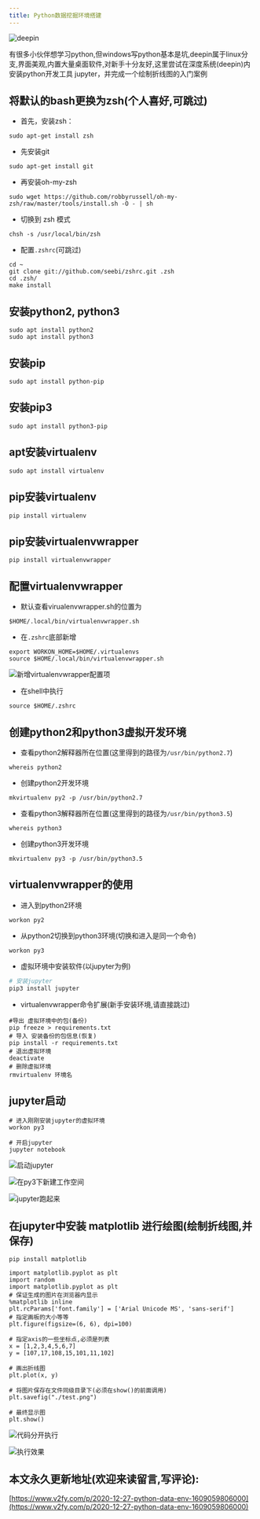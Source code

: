 ```yaml
---
title: Python数据挖掘环境搭建
---
```




![deepin](https://www.v2fy.com/asset/0i/jikemiji/jikemiji-md/2020-12-27-python-data-env-1609059806000.assets/1240-20201227170348831.png)

有很多小伙伴想学习python,但windows写python基本是坑,deepin属于linux分支,界面美观,内置大量桌面软件,对新手十分友好,这里尝试在深度系统(deepin)内安装python开发工具 jupyter，并完成一个绘制折线图的入门案例

## 将默认的bash更换为zsh(个人喜好,可跳过)
- 首先，安装zsh：
```
sudo apt-get install zsh
```
- 先安装git

```
sudo apt-get install git
```
- 再安装oh-my-zsh

```
sudo wget https://github.com/robbyrussell/oh-my-zsh/raw/master/tools/install.sh -O - | sh
```

- 切换到 zsh 模式
```
chsh -s /usr/local/bin/zsh
```

-  配置`.zshrc`(可跳过)
```shell
cd ~
git clone git://github.com/seebi/zshrc.git .zsh
cd .zsh/
make install
```

## 安装python2, python3
```
sudo apt install python2
sudo apt install python3
```


## 安装pip
```
sudo apt install python-pip
```
## 安装pip3
```
sudo apt install python3-pip
```
## apt安装virtualenv
```
sudo apt install virtualenv
```

## pip安装virtualenv 

```
pip install virtualenv
```

## pip安装virtualenvwrapper

```
pip install virtualenvwrapper
```

## 配置virtualenvwrapper

-  默认查看virualenvwrapper.sh的位置为

```
$HOME/.local/bin/virtualenvwrapper.sh
```

- 在`.zshrc`底部新增

```
export WORKON_HOME=$HOME/.virtualenvs
source $HOME/.local/bin/virtualenvwrapper.sh
```
![新增virtualenvwrapper配置项](https://www.v2fy.com/asset/0i/jikemiji/jikemiji-md/2020-12-27-python-data-env-1609059806000.assets/1240-20201227170348837.png)


- 在shell中执行
```
source $HOME/.zshrc
```

## 创建python2和python3虚拟开发环境
- 查看python2解释器所在位置(这里得到的路径为`/usr/bin/python2.7`)
```
whereis python2
```

- 创建python2开发环境
```
mkvirtualenv py2 -p /usr/bin/python2.7
```
- 查看python3解释器所在位置(这里得到的路径为`/usr/bin/python3.5`)
```
whereis python3
```

- 创建python3开发环境
```
mkvirtualenv py3 -p /usr/bin/python3.5
```

## virtualenvwrapper的使用
- 进入到python2环境
```
workon py2
```

- 从python2切换到python3环境(切换和进入是同一个命令)

```
workon py3
```

- 虚拟环境中安装软件(以jupyter为例)

```python
# 安装jupyter
pip3 install jupyter
```

- virtualenvwrapper命令扩展(新手安装环境,请直接跳过)
```
#导出 虚拟环境中的包(备份)
pip freeze > requirements.txt
# 导入 安装备份的包信息(恢复)
pip install -r requirements.txt
# 退出虚拟环境
deactivate
# 删除虚拟环境
rmvirtualenv 环境名
```

## jupyter启动

```
# 进入刚刚安装jupyter的虚拟环境
workon py3

# 开启jupyter
jupyter notebook

```
![启动jupyter](https://www.v2fy.com/asset/0i/jikemiji/jikemiji-md/2020-12-27-python-data-env-1609059806000.assets/1240-20201227170348855.png)

![在py3下新建工作空间](https://www.v2fy.com/asset/0i/jikemiji/jikemiji-md/2020-12-27-python-data-env-1609059806000.assets/1240-20201227170348848.png)

![jupyter跑起来](https://www.v2fy.com/asset/0i/jikemiji/jikemiji-md/2020-12-27-python-data-env-1609059806000.assets/1240-20201227170348832.png)

## 在jupyter中安装 matplotlib 进行绘图(绘制折线图,并保存)
```
pip install matplotlib
```

```
import matplotlib.pyplot as plt
import random
import matplotlib.pyplot as plt
# 保证生成的图片在浏览器内显示
%matplotlib inline
plt.rcParams['font.family'] = ['Arial Unicode MS', 'sans-serif']
# 指定画板的大小等等
plt.figure(figsize=(6, 6), dpi=100)

# 指定axis的一些坐标点,必须是列表
x = [1,2,3,4,5,6,7]
y = [107,17,108,15,101,11,102]

# 画出折线图
plt.plot(x, y)

# 将图片保存在文件同级目录下(必须在show()的前面调用)
plt.savefig("./test.png")

# 最终显示图
plt.show()

```
![代码分开执行](https://www.v2fy.com/asset/0i/jikemiji/jikemiji-md/2020-12-27-python-data-env-1609059806000.assets/1240-20201227170348709.png)

![执行效果](https://www.v2fy.com/asset/0i/jikemiji/jikemiji-md/2020-12-27-python-data-env-1609059806000.assets/1240-20201227170348799.png)





## 本文永久更新地址(欢迎来读留言,写评论):

[https://www.v2fy.com/p/2020-12-27-python-data-env-1609059806000](https://www.v2fy.com/p/2020-12-27-python-data-env-1609059806000)


